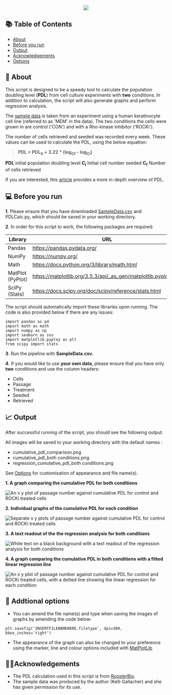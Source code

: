 <p align="center"><img src="https://i.ibb.co/2nsppDF/PDL-header.png"></align>

## **&#128218; Table of Contents**

- [About](https://github.com/kelli-gallacher/population-doubling/tree/main?tab=readme-ov-file#-about)
- [Before you run](https://github.com/kelli-gallacher/population-doubling/tree/main?tab=readme-ov-file#-installation)
-  [Output](https://github.com/kelli-gallacher/population-doubling/tree/main?tab=readme-ov-file#-about)
- [Acknowledgements](https://github.com/kelli-gallacher/population-doubling/tree/main?tab=readme-ov-file#acknowledgements)
- [Options](https://github.com/kelli-gallacher/population-doubling/tree/main?tab=readme-ov-file#addtional-options)


## &#128300; About 

This script is designed to be a speedy tool to calculate the population doubling level (**PDL**) from cell culture experiments with **two** conditions. In addition to calculation, the script will also generate graphs and perform regression analysis.

The [sample data](https://raw.githubusercontent.com/kelli-gallacher/population-doubling/refs/heads/main/SampleData.csv) is taken from an experiment using a human keratinocyte cell line (referred to as 'MEM' in the data). The two conditions the cells were grown in are control ('CON') and with a Rho-kinase inhibitor ('ROCKi'). 

The number of cells retrieved and seeded was recorded every week. These values can be used to calculate the PDL, using the below equation:

> **PDL = PDL<sub>0</sub> + 3.22 * (log<sub>Cf</sub> - log<sub>Ci</sub>)**
> 
**PDL** initial population doubling level
**C<sub>i</sub>** Initial cell number seeded
**C<sub>f</sub>** Number of cells retrieved

If you are interested, this [article](https://www.roosterbio.com/blog/best-practices-in-msc-culture-tracking-and-reporting-cellular-age-using-population-doubling-level-pdl-and-not-passage-number/) provides a more in-depth overview of PDL.

## &#128187; Before you run

**1**. Please ensure that you have downloaded [SampleData.csv](https://raw.githubusercontent.com/kelli-gallacher/populationdoubling/refs/heads/main/SampleData.csv%29) and PDLCalc.py, which should be saved in your working directory.

**2**. In order for this script to work, the following packages are    required:

|Library |URL  |
|--|--|
|Pandas| https://pandas.pydata.org/
|NumPy| https://numpy.org/
|Math|https://docs.python.org/3/library/math.html|
|MatPlot (PyPlot)|  https://matplotlib.org/3.5.3/api/_as_gen/matplotlib.pyplot.html|
|SciPy (Stats) | https://docs.scipy.org/doc/scipy/reference/stats.html |

The script should automatically import these libraries upon running. The code is also provided below if there are any issues:

    import pandas as pd
    import math as math
    import numpy as np
    import seaborn as sns
    import matplotlib.pyploy as plt
    from scipy import stats
    



**3**. Run the pipeline with **SampleData.csv.**

**4**.  If you would like to use **your own data**, please ensure that you have only **two** conditions and use the column headers:
 - Cells
 - Passage
 - Treatment
 - Seeded
 - Retrieved

## &#128200; Output
After successful running of the script, you should see the following output. 

All images will be saved to your working directory with the default names :

 - cumulative_pdl_comparison.png
 - cumulative_pdl_both conditions.png
 - regression_cumulative_pdl_both conditions.png

See [Options](https://github.com/kelli-gallacher/population-doubling/tree/main?tab=readme-ov-file#addtional-options) for customisation of appearance and file name(s).

**1. A graph comparing the cumulative PDL for both conditions**

![An x y plot of passage number against cumulative PDL for control and ROCKi treated cells](https://i.ibb.co/g7KLdWM/cumulative-pdl-comparison.png)

**2. Individual graphs of the cumulative PDL for each condition**

![Separate x y plots of passage number against cumulative PDL for control and ROCKi treated cells](https://i.ibb.co/LPRG5hm/cumulative-pdl-both-conditions.png)

**3. A text readout of the the regression analysis for both conditions**

![White text on a black background with a text readout of the regression analysis for both conditions](https://i.ibb.co/BcR718Y/Regression-Read-Our.png)

**4.  A graph comparing the cumulative PDL in both conditions with a fitted linear regression line**

![An x y plot of passage number against cumulative PDL for control and ROCKi treated cells, with a dotted line showing the linear regression for each condition](https://i.ibb.co/rMSYxmf/regression-cumulative-pdl-both-conditions.png)


## &#127912; Addtional options

 - You can amend the file name(s) and type when saving the images of graphs by amending the code below:

```plt.savefig('INSERTFILENAMEHERE.filetype', dpi=300, bbox_inches='tight')```

 - The appearance of the graph can also be changed to your preference using the marker, line and colour options included with [MatPlotLib](https://matplotlib.org/stable/api/_as_gen/matplotlib.pyplot.plot.html) 


## &#129309;&#127995;Acknowledgements

 - The PDL calculation used in this script is from [RoosterBio](https://www.roosterbio.com/blog/what-is-population-doubling-level-pdl-why-is-it-important-for-cell-age/).
 - The sample data was produced by the author (Kelli Gallacher) and she has given permission for its use.


